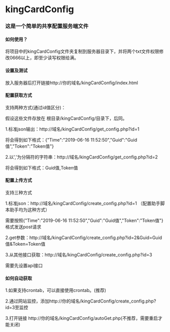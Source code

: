 # kingCardConfig
### 这是一个简单的共享配置服务端文件
#### 如何使用？
将项目中的kingCardConfig文件夹复制到服务器目录下，并将两个txt文件权限修改0666以上，即至少读写权限给满。
#### 设置及测试
放入服务器后打开链接http://你的域名/kingCardConfig/index.html
#### 配置获取方式
支持两种方式(通过id值区分)：

假设这些文件存放在 根目录/kingCardConfig/目录下，后同。

1.标准json输出：http://域名/kingCardConfig/get_config.php?id=1

将会得到如下格式：{"Time":"2019-06-16 11:52:50","Guid":"Guid值","Token":"Token值"}

2.以','为分隔符的字符串：http://域名/kingCardConfig/get_config.php?id=2

将会得到如下格式：Guid值,Token值

#### 配置上传方式
支持三种方式

1.标准json：http://域名/kingCardConfig/create_config.php?id=1 （配置助手脚本助手均为这种方式）

需要按照{"Time":"2019-06-16 11:52:50","Guid":"Guid值","Token":"Token值"}格式发送post请求

2.get参数：http://域名/kingCardConfig/create_config.php?id=2&Guid=Guid值&Token=Token值

3.从其他接口获取：http://域名/kingCardConfig/create_config.php?id=3

需要先设置api接口

#### 如何自动获取

1.如果支持crontab，可以直接使用crontab。(推荐)

2.通过网站监控，添加http://你的域名/kingCardConfig/create_config.php?id=3至监控

3.打开链接 http://你的域名/kingCardConfig/autoGet.php(不推荐，需要重启才能关闭)
